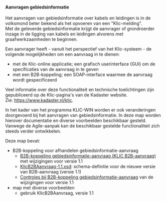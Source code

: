 ﻿#### Aanvragen gebiedsinformatie

Het aanvragen van gebiedsinformatie over kabels en leidingen is in de volksmond beter bekend als het opvoeren van een "Klic-melding".  \
Met de geleverde gebiedsinformatie krijgt de aanvrager of grondroerder inzage in de ligging van kabels en leidingen alvorens met graafwerkzaamheden te beginnen.

Een aanvrager heeft - vanuit het perspectief van het Klic-systeem - de volgende mogelijkheden om een aanvraag in te dienen:
- met de Klic-online applicatie; een grafisch userinterface (GUI) om de specificaties van de aanvraag in te geven
- met een B2B-koppeling; een SOAP-interface waarmee de aanvraag wordt gespecificeerd

Veel informatie over deze functionaliteit en technische toelichtingen zijn gepubliceerd op de Klic-pagina's van de Kadaster website.  \
Zie: https://www.kadaster.nl/klic.

In het kader van het programma KLIC-WIN worden er ook veranderingen doorgevoerd bij het aanvragen van gebiedsinformatie. In deze map worden hierover documentatie en diverse voorbeelden beschikbaar gesteld.  \
Vanwege de Agile-aanpak kan de beschikbaar gestelde functionaliteit zich steeds verder ontwikkelen.

Deze map bevat:
* B2B-koppeling voor afhandelen gebiedsinformatie-aanvraag 
  * [B2B-koppeling gebiedsinformatie-aanvraag (KLIC B2B-aanvraag)](B2B-koppeling%20gebiedsinformatie-aanvraag%20(KLIC%20B2B-aanvraag).md) met wijzigingen voor versie 1.1
  * [KlicB2BAanvraag-1.1.xsd](KlicB2BAanvraag-1.1.xsd): schema-definitie voor de nieuwe versie van B2B-aanvraag (versie 1.1)
  * [Controles bij B2B-koppeling gebiedsinformatie-aanvraag](Controles%20bij%20B2B-koppeling%20gebiedsinformatie-aanvraag.md) van de wijzigingen voor versie 1.1
* map met diverse voorbeelden
  * gebruik KlicB2BAanvraag, versie 1.1
